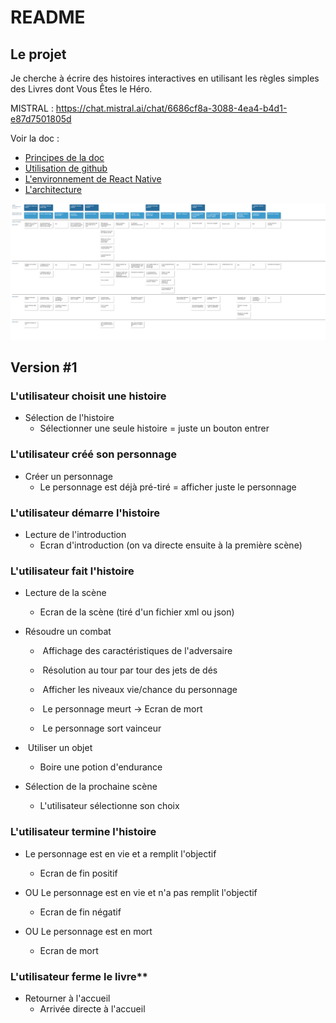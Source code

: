 # README

## Le projet

Je cherche à écrire des histoires interactives en utilisant les règles simples des Livres dont Vous Êtes le Héro.

MISTRAL : <https://chat.mistral.ai/chat/6686cf8a-3088-4ea4-b4d1-e87d7501805d>

Voir la doc :

- [Principes de la doc](docs/README.md)
- [Utilisation de github](docs/github.md)
- [L'environnement de React Native](docs/react-native-env.md)
- [L'architecture](docs/architecture.md)

![Journey](./docs/journey.png)

## Version #1

### **L'utilisateur choisit une histoire**

- Sélection de l'histoire
  - Sélectionner une seule histoire = juste un bouton entrer

### **L'utilisateur créé son personnage**

- Créer un personnage
  - Le personnage est déjà pré-tiré = afficher juste le personnage

### **L'utilisateur démarre l'histoire**

- Lecture de l'introduction
  - Ecran d'introduction (on va directe ensuite à la première scène)

### **L'utilisateur fait l'histoire**

- Lecture de la scène

  - Ecran de la scène (tiré d'un fichier xml ou json)

- Résoudre un combat

  - ​ Affichage des caractéristiques de l'adversaire

  - ​ Résolution au tour par tour des jets de dés

  - ​ Afficher les niveaux vie/chance du personnage

  - ​ Le personnage meurt -> Ecran de mort

  - ​ Le personnage sort vainceur

- ​ Utiliser un objet

  - Boire une potion d'endurance

- Sélection de la prochaine scène
  - L'utilisateur sélectionne son choix

### L'utilisateur termine l'histoire

- Le personnage est en vie et a remplit l'objectif

  - Ecran de fin positif

- OU Le personnage est en vie et n'a pas remplit l'objectif

  - Ecran de fin négatif

- OU Le personnage est en mort
  - Ecran de mort

### L'utilisateur ferme le livre\*\*

- Retourner à l'accueil
  - Arrivée directe à l'accueil

